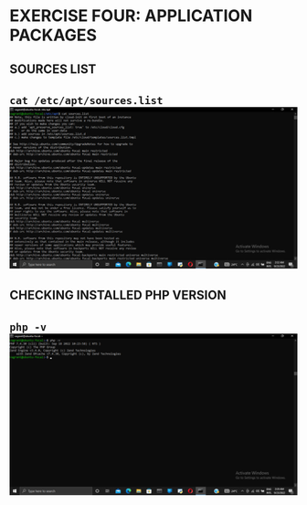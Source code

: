 # **EXERCISE FOUR: APPLICATION PACKAGES**

## SOURCES LIST
`cat /etc/apt/sources.list`   
![sources.list](apt_sourceslist.png)  
---  

## CHECKING INSTALLED PHP VERSION
`php -v`  
![php](php%20-v%20(1).png)  
---  

